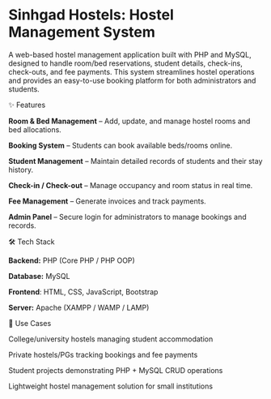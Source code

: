# Sinhgad Hostels: Hostel Management System 
A web-based hostel management application built with PHP and MySQL, designed to handle room/bed reservations, student details, check-ins, check-outs, and fee payments. This system streamlines hostel operations and provides an easy-to-use booking platform for both administrators and students.

✨ Features

  **Room & Bed Management** – Add, update, and manage hostel rooms and bed allocations.

  **Booking System** – Students can book available beds/rooms online.

  **Student Management** – Maintain detailed records of students and their stay history.

  **Check-in / Check-out** – Manage occupancy and room status in real time.

  **Fee Management** – Generate invoices and track payments.

  **Admin Panel** – Secure login for administrators to manage bookings and records.

🛠️ Tech Stack

**Backend:** PHP (Core PHP / PHP OOP)

**Database:** MySQL

**Frontend**: HTML, CSS, JavaScript, Bootstrap

**Server:** Apache (XAMPP / WAMP / LAMP)

🚀 Use Cases

College/university hostels managing student accommodation

Private hostels/PGs tracking bookings and fee payments

Student projects demonstrating PHP + MySQL CRUD operations

Lightweight hostel management solution for small institutions
